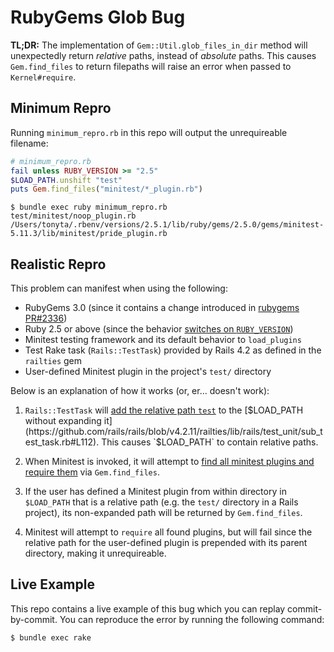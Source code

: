 # RubyGems Glob Bug

**TL;DR:** The implementation of `Gem::Util.glob_files_in_dir` method will unexpectedly return _relative_ paths, instead of _absolute_ paths. This causes `Gem.find_files` to return filepaths will raise an error when passed to `Kernel#require`.

## Minimum Repro

Running `minimum_repro.rb` in this repo will output the unrequireable filename:
```ruby
# minimum_repro.rb
fail unless RUBY_VERSION >= "2.5"
$LOAD_PATH.unshift "test"
puts Gem.find_files("minitest/*_plugin.rb")
```
```
$ bundle exec ruby minimum_repro.rb
test/minitest/noop_plugin.rb
/Users/tonyta/.rbenv/versions/2.5.1/lib/ruby/gems/2.5.0/gems/minitest-5.11.3/lib/minitest/pride_plugin.rb
```

## Realistic Repro

This problem can manifest when using the following:
- RubyGems 3.0 (since it contains a change introduced in [rubygems PR#2336](https://github.com/rubygems/rubygems/pull/2336))
- Ruby 2.5 or above (since the behavior [switches on `RUBY_VERSION`](https://github.com/rubygems/rubygems/blob/v3.0.0/lib/rubygems/util.rb#L124-L128))
- Minitest testing framework and its default behavior to `load_plugins`
- Test Rake task (`Rails::TestTask`) provided by Rails 4.2 as defined in the `railties` gem
- User-defined Minitest plugin in the project's `test/` directory

Below is an explanation of how it works (or, er... doesn't work):

1. `Rails::TestTask` will [add the relative path `test`](https://github.com/rails/rails/blob/v4.2.11/railties/lib/rails/test_unit/sub_test_task.rb#L103) to the [$LOAD_PATH without expanding it](https://github.com/rails/rails/blob/v4.2.11/railties/lib/rails/test_unit/sub_test_task.rb#L112). This causes `$LOAD_PATH` to contain relative paths.

2. When Minitest is invoked, it will attempt to [find all minitest plugins and require them](https://github.com/seattlerb/minitest/blob/master/lib/minitest.rb#L92-L100) via `Gem.find_files`.

3. If the user has defined a Minitest plugin from within directory in `$LOAD_PATH` that is a relative path (e.g. the `test/` directory in a Rails project), its non-expanded path will be returned by `Gem.find_files`.

4. Minitest will attempt to `require` all found plugins, but will fail since the relative path for the user-defined plugin is prepended with its parent directory, making it unrequireable.


## Live Example

This repo contains a live example of this bug which you can replay commit-by-commit. You can reproduce the error by running the following command:

```
$ bundle exec rake
```

